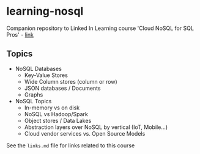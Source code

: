 # learning-nosql
Companion repository to Linked In Learning course 'Cloud NoSQL for SQL Pros' - [link](https://www.linkedin.com/learning/cloud-nosql-for-sql-professionals)

## Topics
- NoSQL Databases
    - Key-Value Stores
    - Wide Column stores (column or row)
    - JSON databases / Documents
    - Graphs
- NoSQL Topics
    - In-memory vs on disk
    - NoSQL vs Hadoop/Spark
    - Object stores / Data Lakes
    - Abstraction layers over NoSQL by vertical (IoT, Mobile...)
    - Cloud vendor services vs. Open Source Models

See the `links.md` file for links related to this course

